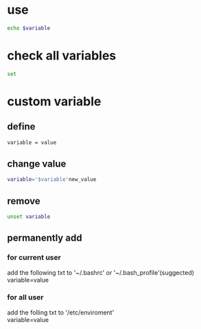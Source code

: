 # use
```bash
echo $variable
```
# check all variables
```bash
set
```
# custom variable
## define
```bash
variable = value
```
## change value
```bash
variable='$variable'new_value
```
## remove
```bash
unset variable
```
## permanently add
### for current user
add the following txt to '~/.bashrc' or '~/.bash_profile'(suggected) 
variable=value 
### for all user
add the folling txt to '/etc/enviroment'  
variable=value  
